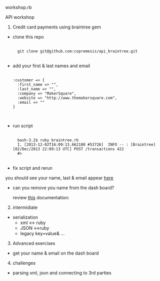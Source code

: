 
workshop.rb

API workshop

1. Credit card payments using braintree gem

  * clone this repo

    <pre> <code>
      git clone git@github.com:copremesis/api_braintree.git
    </code> </pre>

  * add your first & last names and email
    
    <pre> <code>
    :customer => {
      :first_name => "",
      :last_name => "",
      :company => "MakerSquare",
      :website => "http://www.themakersquare.com",
      :email => ""
    }

    </code> </pre>
    

  * run script

    <pre> <code>
      bash-3.2$ ruby braintree.rb
      I, [2013-12-02T16:09:13.662180 #53726]  INFO -- : [Braintree] [02/Dec/2013 22:09:13 UTC] POST /transactions 422
      #<Braintree::ErrorResult params:{...} errors:<transaction/credit_card:[(81707) CVV must be 4 digits for American Express and 3 digits for other card types.], >>
    </code> </pre>

  * fix script and rerun

  you should see your name, last & email appear [here](http://dragonwrench.com:3003/transactions)


  * can you remove you name from the dash board?
    
    review [this](https://www.braintreepayments.com/docs/ruby/transactions/void) documentation:




2. intermidiate

  * serialization
    + xml <-> ruby
    + JSON <->ruby
    + legacy key=value& ...

3. Advanced exercises

  * get your name & email on the dash board

4. challenges
   
  * parsing xml, json and connecting to 3rd parties
